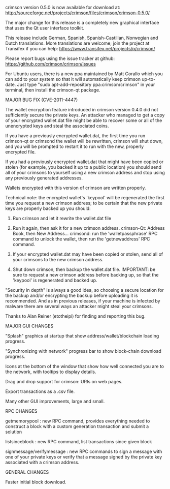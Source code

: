 crimson version 0.5.0 is now available for download at:
http://sourceforge.net/projects/crimson/files/crimson/crimson-0.5.0/

The major change for this release is a completely new graphical interface that uses the Qt user interface toolkit.

This release include German, Spanish, Spanish-Castilian, Norwegian and Dutch translations. More translations are welcome; join the project at Transifex if you can help:
https://www.transifex.net/projects/p/crimson/

Please report bugs using the issue tracker at github:
https://github.com/crimson/crimson/issues

For Ubuntu users, there is a new ppa maintained by Matt Corallo which you can add to your system so that it will automatically keep crimson up-to-date.  Just type "sudo apt-add-repository ppa:crimson/crimson" in your terminal, then install the crimson-qt package.

MAJOR BUG FIX  (CVE-2011-4447)

The wallet encryption feature introduced in crimson version 0.4.0 did not sufficiently secure the private keys. An attacker who
managed to get a copy of your encrypted wallet.dat file might be able to recover some or all of the unencrypted keys and steal the
associated coins.

If you have a previously encrypted wallet.dat, the first time you run crimson-qt or crimsond the wallet will be rewritten, crimson will
shut down, and you will be prompted to restart it to run with the new, properly encrypted file.

If you had a previously encrypted wallet.dat that might have been copied or stolen (for example, you backed it up to a public
location) you should send all of your crimsons to yourself using a new crimson address and stop using any previously generated addresses.

Wallets encrypted with this version of crimson are written properly.

Technical note: the encrypted wallet's 'keypool' will be regenerated the first time you request a new crimson address; to be certain that the
new private keys are properly backed up you should:

1. Run crimson and let it rewrite the wallet.dat file

2. Run it again, then ask it for a new crimson address.
crimson-Qt: Address Book, then New Address...
crimsond: run the 'walletpassphrase' RPC command to unlock the wallet,  then run the 'getnewaddress' RPC command.

3. If your encrypted wallet.dat may have been copied or stolen, send  all of your crimsons to the new crimson address.

4. Shut down crimson, then backup the wallet.dat file.
IMPORTANT: be sure to request a new crimson address before backing up, so that the 'keypool' is regenerated and backed up.

"Security in depth" is always a good idea, so choosing a secure location for the backup and/or encrypting the backup before uploading it is recommended. And as in previous releases, if your machine is infected by malware there are several ways an attacker might steal your crimsons.

Thanks to Alan Reiner (etotheipi) for finding and reporting this bug.

MAJOR GUI CHANGES

"Splash" graphics at startup that show address/wallet/blockchain loading progress.

"Synchronizing with network" progress bar to show block-chain download progress.

Icons at the bottom of the window that show how well connected you are to the network, with tooltips to display details.

Drag and drop support for crimson: URIs on web pages.

Export transactions as a .csv file.

Many other GUI improvements, large and small.

RPC CHANGES

getmemorypool : new RPC command, provides everything needed to construct a block with a custom generation transaction and submit a solution

listsinceblock : new RPC command, list transactions since given block

signmessage/verifymessage : new RPC commands to sign a message with one of your private keys or verify that a message signed by the private key associated with a crimson address.

GENERAL CHANGES

Faster initial block download.
